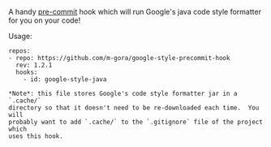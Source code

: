 A handy [pre-commit](http://pre-commit.com/) hook which will run Google's java
code style formatter for you on your code!

Usage:

```
repos:
- repo: https://github.com/m-gora/google-style-precommit-hook
  rev: 1.2.1
  hooks:
    - id: google-style-java

*Note*: this file stores Google's code style formatter jar in a `.cache/`
directory so that it doesn't need to be re-downloaded each time.  You will
probably want to add `.cache/` to the `.gitignore` file of the project which
uses this hook.
